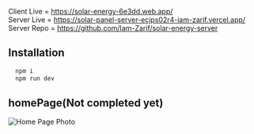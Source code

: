 Client Live = https://solar-energy-6e3dd.web.app/ <br/>
Server Live = https://solar-panel-server-ecjps02r4-iam-zarif.vercel.app/ <br/>
Server Repo = https://github.com/Iam-Zarif/solar-energy-server <br/>

## Installation


```bash
  npm i
  npm run dev
```

## homePage(Not completed yet)
<img src ="https://i.ibb.co/d0ybypw/newHome2.jpg" alt="Home Page Photo"  />
